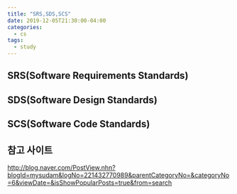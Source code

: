 ```yaml
---
title: "SRS,SDS,SCS"
date: 2019-12-05T21:30:00-04:00
categories:
  - cs
tags:
  - study
---
```


## SRS(Software Requirements Standards)

## SDS(Software Design Standards)

## SCS(Software Code Standards)

## 참고 사이트
http://blog.naver.com/PostView.nhn?blogId=mysudam&logNo=221432770989&parentCategoryNo=&categoryNo=6&viewDate=&isShowPopularPosts=true&from=search
